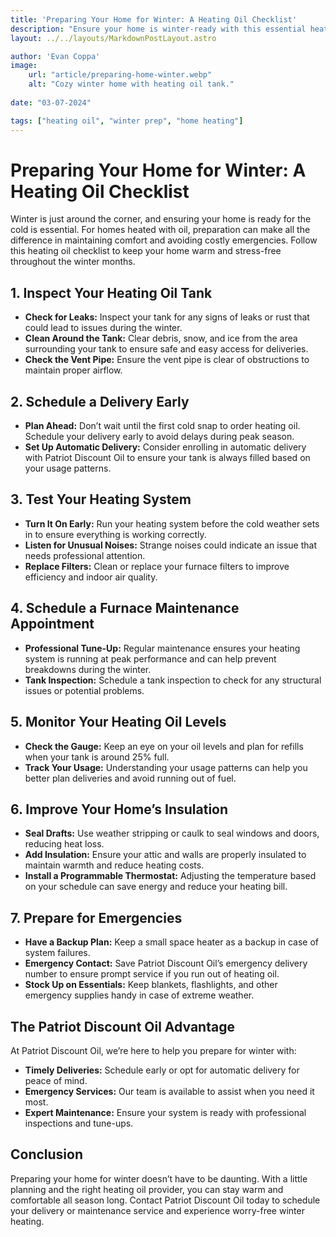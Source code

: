 ```yaml
---
title: 'Preparing Your Home for Winter: A Heating Oil Checklist'
description: "Ensure your home is winter-ready with this essential heating oil checklist. Learn how to prepare your tank, schedule deliveries, and maintain your heating system for a warm and stress-free season with Patriot Discount Oil."
layout: ../../layouts/MarkdownPostLayout.astro

author: 'Evan Coppa'
image:
    url: "article/preparing-home-winter.webp"
    alt: "Cozy winter home with heating oil tank."
    
date: "03-07-2024"

tags: ["heating oil", "winter prep", "home heating"]
---
```


# **Preparing Your Home for Winter: A Heating Oil Checklist**

Winter is just around the corner, and ensuring your home is ready for the cold is essential. For homes heated with oil, preparation can make all the difference in maintaining comfort and avoiding costly emergencies. Follow this heating oil checklist to keep your home warm and stress-free throughout the winter months.

## **1. Inspect Your Heating Oil Tank**

- **Check for Leaks:** Inspect your tank for any signs of leaks or rust that could lead to issues during the winter.
- **Clean Around the Tank:** Clear debris, snow, and ice from the area surrounding your tank to ensure safe and easy access for deliveries.
- **Check the Vent Pipe:** Ensure the vent pipe is clear of obstructions to maintain proper airflow.

## **2. Schedule a Delivery Early**

- **Plan Ahead:** Don’t wait until the first cold snap to order heating oil. Schedule your delivery early to avoid delays during peak season.
- **Set Up Automatic Delivery:** Consider enrolling in automatic delivery with Patriot Discount Oil to ensure your tank is always filled based on your usage patterns.

## **3. Test Your Heating System**

- **Turn It On Early:** Run your heating system before the cold weather sets in to ensure everything is working correctly.
- **Listen for Unusual Noises:** Strange noises could indicate an issue that needs professional attention.
- **Replace Filters:** Clean or replace your furnace filters to improve efficiency and indoor air quality.

## **4. Schedule a Furnace Maintenance Appointment**

- **Professional Tune-Up:** Regular maintenance ensures your heating system is running at peak performance and can help prevent breakdowns during the winter.
- **Tank Inspection:** Schedule a tank inspection to check for any structural issues or potential problems.

## **5. Monitor Your Heating Oil Levels**

- **Check the Gauge:** Keep an eye on your oil levels and plan for refills when your tank is around 25% full.
- **Track Your Usage:** Understanding your usage patterns can help you better plan deliveries and avoid running out of fuel.

## **6. Improve Your Home’s Insulation**

- **Seal Drafts:** Use weather stripping or caulk to seal windows and doors, reducing heat loss.
- **Add Insulation:** Ensure your attic and walls are properly insulated to maintain warmth and reduce heating costs.
- **Install a Programmable Thermostat:** Adjusting the temperature based on your schedule can save energy and reduce your heating bill.

## **7. Prepare for Emergencies**

- **Have a Backup Plan:** Keep a small space heater as a backup in case of system failures.
- **Emergency Contact:** Save Patriot Discount Oil’s emergency delivery number to ensure prompt service if you run out of heating oil.
- **Stock Up on Essentials:** Keep blankets, flashlights, and other emergency supplies handy in case of extreme weather.

## **The Patriot Discount Oil Advantage**

At Patriot Discount Oil, we’re here to help you prepare for winter with:

- **Timely Deliveries:** Schedule early or opt for automatic delivery for peace of mind.
- **Emergency Services:** Our team is available to assist when you need it most.
- **Expert Maintenance:** Ensure your system is ready with professional inspections and tune-ups.

## **Conclusion**

Preparing your home for winter doesn’t have to be daunting. With a little planning and the right heating oil provider, you can stay warm and comfortable all season long. Contact Patriot Discount Oil today to schedule your delivery or maintenance service and experience worry-free winter heating.
